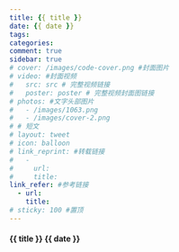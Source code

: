 ```yaml
---
title: {{ title }}
date: {{ date }}
tags:
categories:
comment: true
sidebar: true
# cover: /images/code-cover.png #封面图片
# video: #封面视频
#   src: src # 完整视频链接
#   poster: poster # 完整视频封面图链接
# photos: #文字头部图片
#   - /images/1063.png
#   - /images/cover-2.png
# # 短文
# layout: tweet
# icon: balloon
# link_reprint: #转载链接
#   -
#     url:
#     title:
link_refer: #参考链接
  - url:
    title:
# sticky: 100 #置顶
---
```


#### {{ title }} {{ date }}

<!--more-->
